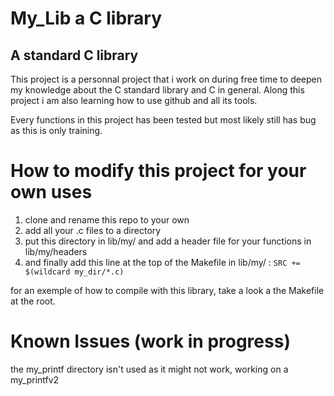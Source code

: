 # My_Lib a C library 

## A standard C library

This project is a personnal project that i work on during free time to deepen my knowledge about the C standard library and C in general.
Along this project i am also learning how to use github and all its tools.

Every functions in this project has been tested but most likely still has bug as this is only training.

# How to modify this project for your own uses

1. clone and rename this repo to your own
2. add all your .c files to a directory
3. put this directory in lib/my/ and add a header file for your functions in lib/my/headers
4. and finally add this line at the top of the Makefile in lib/my/ : ```SRC += $(wildcard my_dir/*.c)```

for an exemple of how to compile with this library, take a look a the Makefile at the root.

# Known Issues (work in progress)

the my_printf directory isn't used as it might not work, working on a my_printfv2
